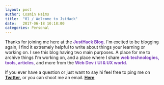 ```yaml
---
layout: post
author: Cosmin Haims
title:  "01 / Welcome to JstHack"
date:   2017-06-18 10:18:00
categories: Personal
---
```


Thanks for joining me here at the <span style="color: #7d45bb"><b>JustHack Blog.</b></span> I'm excited to be blogging again, I find it extremely helpful to write about things your learning or working on. I see this blog having two main purposes. A place for me to archive things I'm working on, and a place where I share <span style="color: #7d45bb"><b>web technologies, tools, articles,</b></span> and more from the <span style="color: #7d45bb"><b>Web Dev / UI & UX world.</b></span>

If you ever have a question or just want to say hi feel free to ping me on <b>[Twitter](http://twitter.com/cosmin_haims),</b> or you can shoot me an email. <b>[Here](http://cossmin.com/#/contact/)</b>

[jekyll-gh]: https://github.com/mojombo/jekyll
[jekyll]:    http://jekyllrb.com
